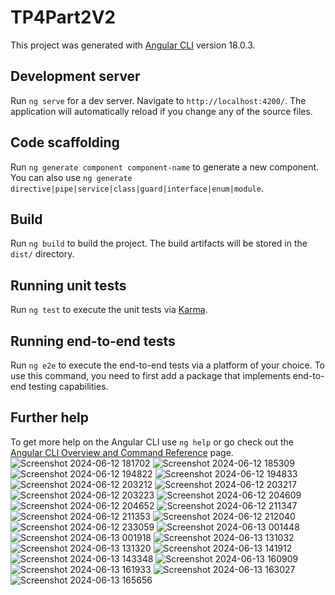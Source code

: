 # TP4Part2V2

This project was generated with [Angular CLI](https://github.com/angular/angular-cli) version 18.0.3.

## Development server

Run `ng serve` for a dev server. Navigate to `http://localhost:4200/`. The application will automatically reload if you change any of the source files.

## Code scaffolding

Run `ng generate component component-name` to generate a new component. You can also use `ng generate directive|pipe|service|class|guard|interface|enum|module`.

## Build

Run `ng build` to build the project. The build artifacts will be stored in the `dist/` directory.

## Running unit tests

Run `ng test` to execute the unit tests via [Karma](https://karma-runner.github.io).

## Running end-to-end tests

Run `ng e2e` to execute the end-to-end tests via a platform of your choice. To use this command, you need to first add a package that implements end-to-end testing capabilities.

## Further help

To get more help on the Angular CLI use `ng help` or go check out the [Angular CLI Overview and Command Reference](https://angular.dev/tools/cli) page.
![Screenshot 2024-06-12 181702](https://github.com/R-ELKADAH/TP4-Part2-V2/assets/81963279/b769e821-310b-40f5-bdad-27abc6887ecb)
![Screenshot 2024-06-12 185309](https://github.com/R-ELKADAH/TP4-Part2-V2/assets/81963279/6803ebf0-c9e2-410d-aa90-4ec3994762b3)
![Screenshot 2024-06-12 194822](https://github.com/R-ELKADAH/TP4-Part2-V2/assets/81963279/34a20337-0440-4bab-b07a-f52978b28cf2)
![Screenshot 2024-06-12 194833](https://github.com/R-ELKADAH/TP4-Part2-V2/assets/81963279/7810bae0-33a8-4023-8b2f-c942fa6f7e4c)
![Screenshot 2024-06-12 203212](https://github.com/R-ELKADAH/TP4-Part2-V2/assets/81963279/ceb09615-4e8f-4900-9a6d-c9c513e68a03)
![Screenshot 2024-06-12 203217](https://github.com/R-ELKADAH/TP4-Part2-V2/assets/81963279/3b51e374-ffdb-4ac1-a747-369b525f8f5b)
![Screenshot 2024-06-12 203223](https://github.com/R-ELKADAH/TP4-Part2-V2/assets/81963279/30f04125-0f6c-4e53-80ad-00637754feae)
![Screenshot 2024-06-12 204609](https://github.com/R-ELKADAH/TP4-Part2-V2/assets/81963279/4e6f3a81-edc1-4acb-ac1c-97bbc78868ee)
![Screenshot 2024-06-12 204652](https://github.com/R-ELKADAH/TP4-Part2-V2/assets/81963279/e1b41579-c3c1-4fe7-b165-d23a6df55d9b)
![Screenshot 2024-06-12 211347](https://github.com/R-ELKADAH/TP4-Part2-V2/assets/81963279/ff5108f4-2de7-4296-a24a-f26ab315d1d2)
![Screenshot 2024-06-12 211353](https://github.com/R-ELKADAH/TP4-Part2-V2/assets/81963279/46505bf3-3da4-4c5c-a028-7e1f100ddef4)
![Screenshot 2024-06-12 212040](https://github.com/R-ELKADAH/TP4-Part2-V2/assets/81963279/4a6a742a-b47c-4001-8d12-ceb22bf76e8d)
![Screenshot 2024-06-12 233059](https://github.com/R-ELKADAH/TP4-Part2-V2/assets/81963279/cd4c3d8a-93b2-4ecf-a503-05ab36d77b7f)
![Screenshot 2024-06-13 001448](https://github.com/R-ELKADAH/TP4-Part2-V2/assets/81963279/c61ee3e2-ec44-4ee8-9557-37e7a702db08)
![Screenshot 2024-06-13 001918](https://github.com/R-ELKADAH/TP4-Part2-V2/assets/81963279/b0790842-b2b3-4483-a75e-d6db57256286)
![Screenshot 2024-06-13 131032](https://github.com/R-ELKADAH/TP4-Part2-V2/assets/81963279/3714676a-d192-403e-9626-fe360840b3c2)
![Screenshot 2024-06-13 131320](https://github.com/R-ELKADAH/TP4-Part2-V2/assets/81963279/6e706532-fa5a-4181-a92c-bf5b53c13c30)
![Screenshot 2024-06-13 141912](https://github.com/R-ELKADAH/TP4-Part2-V2/assets/81963279/57f48649-c82f-49c0-9d2a-b674420cd9cc)
![Screenshot 2024-06-13 143348](https://github.com/R-ELKADAH/TP4-Part2-V2/assets/81963279/0753faae-b12e-41f7-ba5d-c6cd89cf5269)
![Screenshot 2024-06-13 160909](https://github.com/R-ELKADAH/TP4-Part2-V2/assets/81963279/316a77f1-f9f5-4c56-a85a-48239784eff5)
![Screenshot 2024-06-13 161933](https://github.com/R-ELKADAH/TP4-Part2-V2/assets/81963279/4078f969-7740-45a3-b731-215378d8deff)
![Screenshot 2024-06-13 163027](https://github.com/R-ELKADAH/TP4-Part2-V2/assets/81963279/8351a400-cc19-4769-88e5-2adf274de335)
![Screenshot 2024-06-13 165656](https://github.com/R-ELKADAH/TP4-Part2-V2/assets/81963279/f605fb91-fb53-4cbe-90ff-2ab021ff6fe8)


